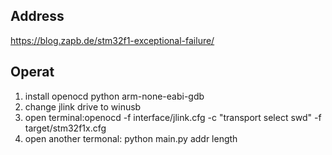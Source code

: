 ## Address
https://blog.zapb.de/stm32f1-exceptional-failure/

## Operat

1. install openocd python arm-none-eabi-gdb
2. change jlink drive to winusb
3. open terminal:openocd -f interface/jlink.cfg -c "transport select swd" -f target/stm32f1x.cfg
4. open another termonal: python main.py addr length
